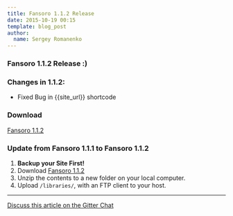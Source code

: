 ```yaml
---
title: Fansoro 1.1.2 Release
date: 2015-10-19 00:15
template: blog_post
author:
  name: Sergey Romanenko
---
```


### Fansoro 1.1.2 Release :)    

### Changes in 1.1.2:  
* Fixed Bug in {{site_url}} shortcode

### Download  
[<i class="fa fa-download"></i> Fansoro 1.1.2](https://github.com/fansoro/fansoro/releases/download/v1.1.2/fansoro-1.1.2.zip)  

### Update from Fansoro 1.1.1 to Fansoro 1.1.2  
1. **Backup your Site First!**    
2. Download [Fansoro 1.1.2](https://github.com/fansoro/fansoro/releases/download/v1.1.2/fansoro-1.1.2.zip)    
3. Unzip the contents to a new folder on your local computer.  
4. Upload `/libraries/`, with an FTP client to your host.  

<hr>  

[<i class="fa fa-comments"></i> Discuss this article on the Gitter Chat](https://gitter.im/fansoro/fansoro)  
